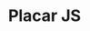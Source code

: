 ---
title: "Placar JS"
description: "Placar eletrônico, desenvolvido em Javascript e HTML5."
image: "/assets/img/labs/pitanga.png"
link: "/placar-js/"
---
